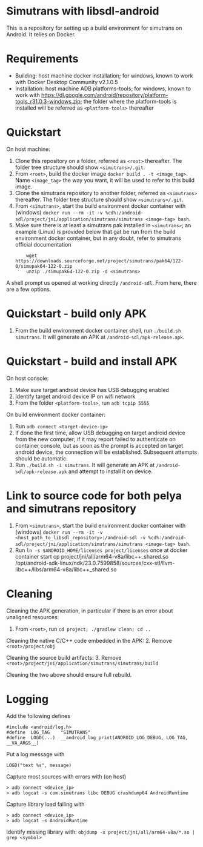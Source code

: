 # Simutrans with libsdl-android

This is a repository for setting up a build environment for simutrans on Android. It relies on Docker.


# Requirements

* Building: host machine docker installation; for windows, known to work with Docker Desktop Community v2.1.0.5
* Installation: host machine ADB platforms-tools; for windows, known to work with https://dl.google.com/android/repository/platform-tools_r31.0.3-windows.zip; the folder where the platform-tools is installed will be referred as ```<platform-tools>``` thereafter

# Quickstart

On host machine:
 1. Clone this repository on a folder, referred as ```<root>``` thereafter. The folder tree structure should show ```<simutrans>/.git```.
 2. From ```<root>```, build the docker image ```docker build . -t <image_tag>```. Name ```<image_tag>``` the way you want, it will be used to refer to this build image.
 3. Clone the simutrans repository to another folder, referred as ```<simutrans>``` thereafter. The folder tree structure should show ```<simutrans>/.git```.
 4. From ```<simutrans>```, start the build environment docker container with (windows) ```docker run --rm -it -v %cd%:/android-sdl/project/jni/application/simutrans/simutrans <image-tag> bash```. 
 5. Make sure there is at least a simutrans pak installed in ```<simutrans>```; an example (Linux) is provided below that gat be run from the build environment docker container, but in any doubt, refer to simutrans official documentation
    ```
        wget https://downloads.sourceforge.net/project/simutrans/pak64/122-0/simupak64-122-0.zip
        unzip ./simupak64-122-0.zip -d <simutrans>
    ```

A shell prompt us opened at working directly ```/android-sdl```. From here, there are a few options.

# Quickstart - build only APK

 1. From the build environment docker container shell, run ```./build.sh simutrans```. It will generate an APK at ```/android-sdl/apk-release.apk```.

# Quickstart - build and install APK

On host console:
 1. Make sure target android device has USB debugging enabled
 2. Identify target android device IP on wifi network
 3. From the folder ```<platform-tools>```, run ```adb tcpip 5555```

On build environment docker container:
 1. Run ```adb connect <target-device-ip>```
 2. If done the first time, allow USB debugging on target android device from the new computer; if it may report failed to authenticate on container console, but as soon as the prompt is accepted on target android device, the connection will be established. Subsequent attempts should be automatic.
 3. Run ```./build.sh -i simutrans```. It will generate an APK at ```/android-sdl/apk-release.apk``` and attempt to install it on device.

# Link to source code for both pelya and simutrans repository

 1. From ```<simutrans>```, start the build environment docker container with (windows) ```docker run --rm -it -v <host_path_to_libsdl_repository>:/android-sdl -v %cd%:/android-sdl/project/jni/application/simutrans/simutrans <image-tag> bash```. 
 2. Run ```ln -s $ANDROID_HOME/licenses project/licenses``` once at docker container start
cp project/jni/all/arm64-v8a/libc++_shared.so /opt/android-sdk-linux/ndk/23.0.7599858/sources/cxx-stl/llvm-libc++/libs/arm64-v8a/libc++_shared.so

# Cleaning

Cleaning the APK generation, in particular if there is an error about unaligned resources:
 1. From ```<root>```, run ```cd project; ./gradlew clean; cd ..```

Cleaning the native C/C++ code embedded in the APK:
 2. Remove ```<root>/project/obj```

Cleaning the source build artifacts:
 3. Remove ```<root>/project/jni/application/simutrans/simutrans/build```

Cleaning the two above should ensure full rebuild.

# Logging

Add the following defines
```
#include <android/log.h>
#define  LOG_TAG    "SIMUTRANS"
#define  LOGD(...)  __android_log_print(ANDROID_LOG_DEBUG, LOG_TAG, __VA_ARGS__)
```

Put a log message with
```
LOGD("text %s", message)
```

Capture most sources with errors with (on host)
```
> adb connect <device_ip>
> adb logcat -s com.simutrans libc DEBUG crashdump64 AndroidRuntime
```

Capture library load failing with
```
> adb connect <device_ip>
> adb logcat -s AndroidRuntime
```

Identify missing library with:
```objdump -x project/jni/all/arm64-v8a/*.so | grep <symbol>```